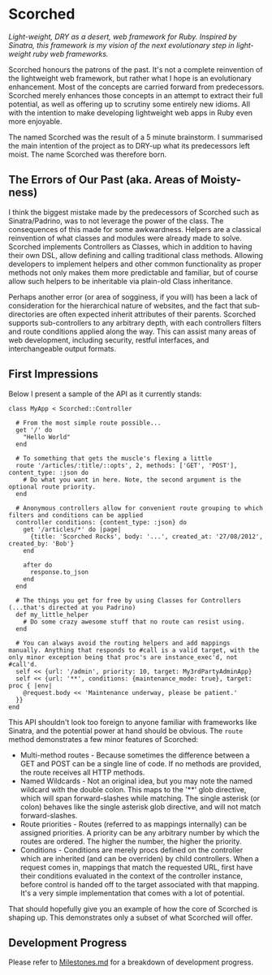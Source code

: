 Scorched
========

*Light-weight, DRY as a desert, web framework for Ruby. Inspired by Sinatra, this framework is my vision of the next evolutionary step in light-weight ruby web frameworks.*

Scorched honours the patrons of the past. It's not a complete reinvention of the lightweight web framework, but rather what I hope is an evolutionary enhancement. Most of the concepts are carried forward from predecessors. Scorched merely enhances those concepts in an attempt to extract their full potential, as well as offering up to scrutiny some entirely new idioms. All with the intention to make developing lightweight web apps in Ruby even more enjoyable.

The named Scorched was the result of a 5 minute brainstorm. I summarised the main intention of the project as to DRY-up
what its predecessors left moist. The name Scorched was therefore born.


The Errors of Our Past (aka. Areas of Moisty-ness)
--------------------------------------------------
I think the biggest mistake made by the predecessors of Scorched such as Sinatra/Padrino, was to not leverage the power
of the class. The consequences of this made for some awkwardness. Helpers are a classical reinvention of what
classes and modules were already made to solve. Scorched implements Controllers as Classes, which in addition to having their own DSL, allow defining and calling traditional class methods. Allowing developers to implement helpers and other common functionality as proper methods not only makes them more predictable and familiar, but of course allow such helpers to be inheritable via plain-old Class inheritance.

Perhaps another error (or area of sogginess, if you will) has been a lack of consideration for the hierarchical nature of websites, and the fact that sub-directories are often expected inherit attributes of their parents. Scorched supports sub-controllers to any arbitrary depth, with each controllers filters and route conditions applied along the way. This can assist many areas of web development, including security, restful interfaces, and interchangeable output formats.


First Impressions
-----------------

Below I present a sample of the API as it currently stands:

    class MyApp < Scorched::Controller

      # From the most simple route possible...
      get '/' do
        "Hello World"
      end
      
      # To something that gets the muscle's flexing a little
      route '/articles/:title/::opts', 2, methods: ['GET', 'POST'], content_type: :json do
        # Do what you want in here. Note, the second argument is the optional route priority.
      end
      
      # Anonymous controllers allow for convenient route grouping to which filters and conditions can be applied
      controller conditions: {content_type: :json} do
        get '/articles/*' do |page|
          {title: 'Scorched Rocks', body: '...', created_at: '27/08/2012', created_by: 'Bob'}
        end
        
        after do
          response.to_json
        end
      end
      
      # The things you get for free by using Classes for Controllers (...that's directed at you Padrino)
      def my_little_helper
        # Do some crazy awesome stuff that no route can resist using.
      end
      
      # You can always avoid the routing helpers and add mappings manually. Anything that responds to #call is a valid target, with the only minor exception being that proc's are instance_exec'd, not #call'd.
      self << {url: '/admin', priority: 10, target: My3rdPartyAdminApp}
      self << {url: '**', conditions: {maintenance_mode: true}, target: proc { |env|
        @request.body << 'Maintenance underway, please be patient.'
      }}
    end
    
This API shouldn't look too foreign to anyone familiar with frameworks like Sinatra, and the potential power at hand should be obvious. The `route` method demonstrates a few minor features of Scorched:

* Multi-method routes - Because sometimes the difference between a GET and POST can be a single line of code. If no methods are provided, the route receives all HTTP methods.
* Named Wildcards - Not an original idea, but you may note the named wildcard with the double colon. This maps to the '**' glob directive, which will span forward-slashes while matching. The single asterisk (or colon) behaves like the single asterisk glob directive, and will not match forward-slashes.
* Route priorities - Routes (referred to as mappings internally) can be assigned priorities. A priority can be any arbitrary number by which the routes are ordered. The higher the number, the higher the priority.
* Conditions - Conditions are merely procs defined on the controller which are inherited (and can be overriden) by child controllers. When a request comes in, mappings that match the requested URL, first have their conditions evaluated in the context of the controller instance, before control is handed off to the target associated with that mapping. It's a very simple implementation that comes with a lot of potential.

That should hopefully give you an example of how the core of Scorched is shaping up. This demonstrates only a subset of what Scorched will offer.


Development Progress
--------------------
Please refer to [Milestones.md](Milestone.md) for a breakdown of development progress.
